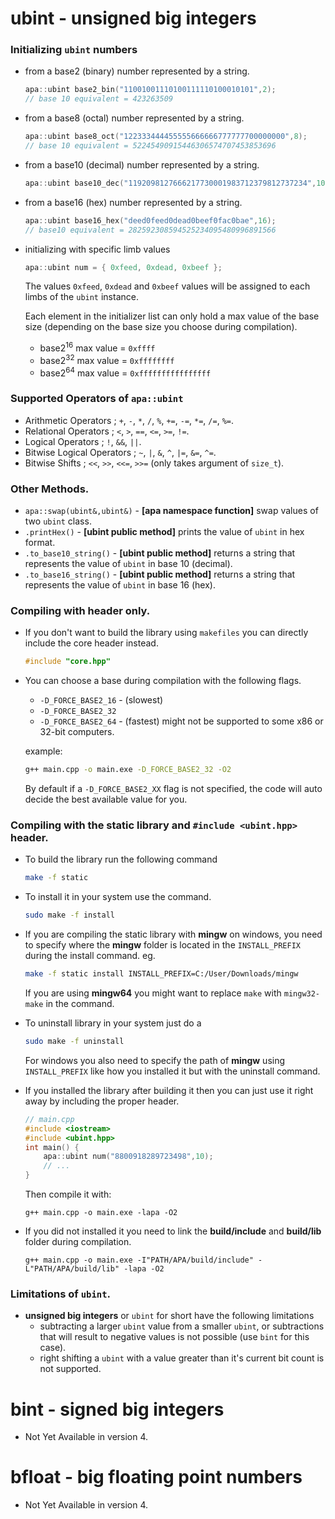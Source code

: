 # ubint - unsigned big integers

### Initializing ```ubint``` numbers
- from a base2 (binary) number represented by a string.
    ```c++
    apa::ubint base2_bin("11001001110100111110100010101",2);
    // base 10 equivalent = 423263509
    ```
- from a base8 (octal) number represented by a string.
    ```c++
    apa::ubint base8_oct("122333444455555666666777777700000000",8);
    // base 10 equivalent = 52245490915446306574707453853696
    ```
- from a base10 (decimal) number represented by a string.
    ```c++
    apa::ubint base10_dec("1192098127666217730001983712379812737234",10);
    ```

- from a base16 (hex) number represented by a string.
    ```c++
    apa::ubint base16_hex("deed0feed0dead0beef0fac0bae",16);
    // base10 equivalent = 282592308594525234095480996891566
    ```

- initializing with specific limb values
    ```c++
    apa::ubint num = { 0xfeed, 0xdead, 0xbeef };
    ```
    The values ```0xfeed```, ```0xdead``` and ```0xbeef``` values will be assigned to each limbs of the ```ubint``` instance.

    Each element in the initializer list can only hold a max value of the base size (depending on the base size you choose during compilation).
    - base2<sup>16</sup> max value = ```0xffff```
    - base2<sup>32</sup> max value = ```0xffffffff```
    - base2<sup>64</sup> max value = ```0xffffffffffffffff```

### Supported Operators of ```apa::ubint```
- Arithmetic Operators ; ```+```, ```-```, ```*```, ```/```, ```%```, ```+=```, ```-=```, ```*=```, ```/=```, ```%=```.
- Relational Operators ; ```<```, ```>```, ```==```, ```<=```, ```>=```, ```!=```.
- Logical Operators ; ```!```, ```&&```, ```||```.
- Bitwise Logical Operators ; ```~```, ```|```, ```&```, ```^```, ```|=```, ```&=```, ```^=```.
- Bitwise Shifts ; ```<<```, ```>>```, ```<<=```, ```>>=``` (only takes argument of ```size_t```).

### Other Methods.
- ```apa::swap(ubint&,ubint&)``` - **[apa namespace function]** swap values of two ```ubint``` class.
- ```.printHex()``` - **[ubint public method]** prints the value of ```ubint``` in hex format.
- ```.to_base10_string()``` - **[ubint public method]** returns a string that represents the value of ```ubint``` in base 10 (decimal).
- ```.to_base16_string()``` - **[ubint public method]** returns a string that represents the value of ```ubint``` in base 16 (hex).

### Compiling with header only.
- If you don't want to build the library using ```makefiles``` you can directly include the core header instead.
    ```c++
    #include "core.hpp"
    ```
- You can choose a base during compilation with the following flags.
    - ```-D_FORCE_BASE2_16``` - (slowest)
    - ```-D_FORCE_BASE2_32```
    - ```-D_FORCE_BASE2_64``` - (fastest) might not be supported to some x86 or 32-bit computers.
    
    example: 
    ```bash
    g++ main.cpp -o main.exe -D_FORCE_BASE2_32 -O2
    ```

    By default if a ```-D_FORCE_BASE2_XX``` flag is not specified, the code will auto decide the best available value for you.
    
### Compiling with the static library and ```#include <ubint.hpp>``` header.
- To build the library run the following command
    ```bash
    make -f static
    ```
- To install it in your system use the command.
    ```bash
    sudo make -f install
    ```

- If you are compiling the static library with **mingw** on windows, you need to specify where the **mingw** folder is located in the ```INSTALL_PREFIX``` during the install command. eg.
    ```bash
    make -f static install INSTALL_PREFIX=C:/User/Downloads/mingw
    ```

    If you are using **mingw64** you might want to replace ```make``` with ```mingw32-make``` in the command.

- To uninstall library in your system just do a
    ```bash
    sudo make -f uninstall
    ```

    For windows you also need to specify the path of **mingw** using ```INSTALL_PREFIX``` like how you installed it but with the uninstall command.

- If you installed the library after building it then you can just use it right away by including the proper header.
    ```c++
    // main.cpp
    #include <iostream>
    #include <ubint.hpp>
    int main() {
        apa::ubint num("8800918289723498",10);
        // ...
    }
    ```
    Then compile it with:
    ```
    g++ main.cpp -o main.exe -lapa -O2
    ```
- If you did not installed it you need to link the **build/include** and **build/lib** folder during compilation.
    ```
    g++ main.cpp -o main.exe -I"PATH/APA/build/include" -L"PATH/APA/build/lib" -lapa -O2
    ```

### Limitations of ```ubint```.
- **unsigned big integers** or ```ubint``` for short have the following limitations
    - subtracting a larger ```ubint``` value from a smaller ```ubint```, or subtractions that will result to negative values is not possible (use ```bint``` for this case).
    - right shifting a ```ubint``` with a value greater than it's current bit count is not supported.

# bint - signed big integers
- Not Yet Available in version 4.

# bfloat - big floating point numbers
- Not Yet Available in version 4.
